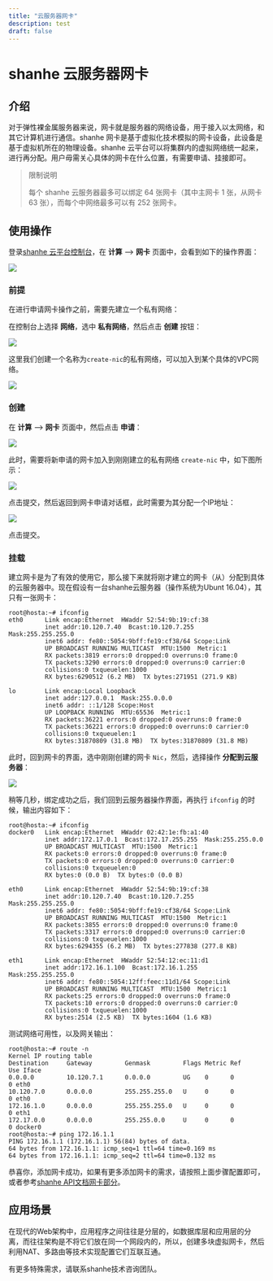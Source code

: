 ```yaml
---
title: "云服务器网卡"
description: test
draft: false
---
```


# shanhe 云服务器网卡

## 介绍

对于弹性裸金属服务器来说，网卡就是服务器的网络设备，用于接入以太网络，和其它计算机进行通信。shanhe 网卡是基于虚拟化技术模拟的网卡设备，此设备是基于虚拟机所在的物理设备。shanhe 云平台可以将集群内的虚拟网络统一起来，进行再分配。用户毋需关心具体的网卡在什么位置，有需要申请、挂接即可。


> 限制说明
>
> 每个 shanhe 云服务器最多可以绑定 64 张网卡（其中主网卡 1 张，从网卡 63 张），而每个中网络最多可以有 252 张网卡。

## 使用操作

登录[shanhe 云平台控制台](https://console.shanhe.com/sh1a/nics/)，在 **计算** --> **网卡** 页面中，会看到如下的操作界面：

![](../_images/nic_ui.png)

### 前提

在进行申请网卡操作之前，需要先建立一个私有网络：

在控制台上选择 **网络**，选中 **私有网络**，然后点击 **创建** 按钮：

![](../_images/nic_new_vxnet.png)

这里我们创建一个名称为```create-nic```的私有网络，可以加入到某个具体的VPC网络。

![](../_images/nic_vxnet_add_vpc.png)

### 创建

在 **计算** --> **网卡** 页面中，然后点击 **申请**：

![](../_images/nic_request_nic.png)

此时，需要将新申请的网卡加入到刚刚建立的私有网络 ```create-nic``` 中，如下图所示：

![](../_images/nic_allocation_vxnet_to_nic.png)

点击提交，然后返回到网卡申请对话框，此时需要为其分配一个IP地址：

![](../_images/nic_allocation_internal_ip.png)

点击提交。

### 挂载

建立网卡是为了有效的使用它，那么接下来就将刚才建立的网卡（从）分配到具体的云服务器中。现在假设有一台shanhe云服务器（操作系统为Ubunt 16.04），其只有一张网卡：

```
root@hosta:~# ifconfig
eth0      Link encap:Ethernet  HWaddr 52:54:9b:19:cf:38
          inet addr:10.120.7.40  Bcast:10.120.7.255  Mask:255.255.255.0
          inet6 addr: fe80::5054:9bff:fe19:cf38/64 Scope:Link
          UP BROADCAST RUNNING MULTICAST  MTU:1500  Metric:1
          RX packets:3819 errors:0 dropped:0 overruns:0 frame:0
          TX packets:3290 errors:0 dropped:0 overruns:0 carrier:0
          collisions:0 txqueuelen:1000
          RX bytes:6290512 (6.2 MB)  TX bytes:271951 (271.9 KB)

lo        Link encap:Local Loopback
          inet addr:127.0.0.1  Mask:255.0.0.0
          inet6 addr: ::1/128 Scope:Host
          UP LOOPBACK RUNNING  MTU:65536  Metric:1
          RX packets:36221 errors:0 dropped:0 overruns:0 frame:0
          TX packets:36221 errors:0 dropped:0 overruns:0 carrier:0
          collisions:0 txqueuelen:1
          RX bytes:31870809 (31.8 MB)  TX bytes:31870809 (31.8 MB)
```

此时，回到网卡的界面，选中刚刚创建的网卡 ```Nic```，然后，选择操作 **分配到云服务器**：

![](../_images/nic_allocation_to_host.png)

稍等几秒，绑定成功之后，我们回到云服务器操作界面，再执行 ```ifconfig``` 的时候，输出内容如下：

```
root@hosta:~# ifconfig
docker0   Link encap:Ethernet  HWaddr 02:42:1e:fb:a1:40
          inet addr:172.17.0.1  Bcast:172.17.255.255  Mask:255.255.0.0
          UP BROADCAST MULTICAST  MTU:1500  Metric:1
          RX packets:0 errors:0 dropped:0 overruns:0 frame:0
          TX packets:0 errors:0 dropped:0 overruns:0 carrier:0
          collisions:0 txqueuelen:0
          RX bytes:0 (0.0 B)  TX bytes:0 (0.0 B)

eth0      Link encap:Ethernet  HWaddr 52:54:9b:19:cf:38
          inet addr:10.120.7.40  Bcast:10.120.7.255  Mask:255.255.255.0
          inet6 addr: fe80::5054:9bff:fe19:cf38/64 Scope:Link
          UP BROADCAST RUNNING MULTICAST  MTU:1500  Metric:1
          RX packets:3855 errors:0 dropped:0 overruns:0 frame:0
          TX packets:3317 errors:0 dropped:0 overruns:0 carrier:0
          collisions:0 txqueuelen:1000
          RX bytes:6294355 (6.2 MB)  TX bytes:277838 (277.8 KB)

eth1      Link encap:Ethernet  HWaddr 52:54:12:ec:11:d1
          inet addr:172.16.1.100  Bcast:172.16.1.255  Mask:255.255.255.0
          inet6 addr: fe80::5054:12ff:feec:11d1/64 Scope:Link
          UP BROADCAST RUNNING MULTICAST  MTU:1500  Metric:1
          RX packets:25 errors:0 dropped:0 overruns:0 frame:0
          TX packets:10 errors:0 dropped:0 overruns:0 carrier:0
          collisions:0 txqueuelen:1000
          RX bytes:2514 (2.5 KB)  TX bytes:1604 (1.6 KB)

```

测试网络可用性，以及网关输出：

```
root@hosta:~# route -n
Kernel IP routing table
Destination     Gateway         Genmask         Flags Metric Ref    Use Iface
0.0.0.0         10.120.7.1      0.0.0.0         UG    0      0        0 eth0
10.120.7.0      0.0.0.0         255.255.255.0   U     0      0        0 eth0
172.16.1.0      0.0.0.0         255.255.255.0   U     0      0        0 eth1
172.17.0.0      0.0.0.0         255.255.0.0     U     0      0        0 docker0
root@hosta:~# ping 172.16.1.1
PING 172.16.1.1 (172.16.1.1) 56(84) bytes of data.
64 bytes from 172.16.1.1: icmp_seq=1 ttl=64 time=0.169 ms
64 bytes from 172.16.1.1: icmp_seq=2 ttl=64 time=0.132 ms

```

恭喜你，添加网卡成功，如果有更多添加网卡的需求，请按照上面步骤配置即可，或者参考[shanhe API文档网卡部分](https://docsv3.shanhe.com/development_docs/api/command_list/nic/attach_nics/)。

## 应用场景

在现代的Web架构中，应用程序之间往往是分层的，如数据库层和应用层的分离，而往往架构是不将它们放在同一个网段内的，所以，创建多块虚拟网卡，然后利用NAT、多路由等技术实现配置它们互联互通。

有更多特殊需求，请联系shanhe技术咨询团队。
